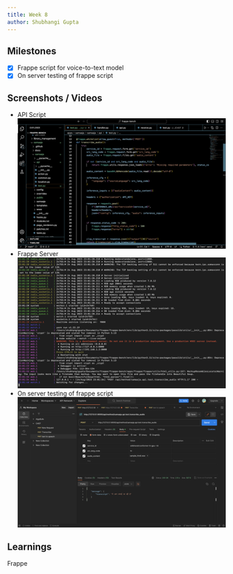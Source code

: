 ```yaml
---
title: Week 8
author: Shubhangi Gupta
---
```


## Milestones
- [x] Frappe script for voice-to-text model
- [x] On server testing of frappe script

## Screenshots / Videos 
- API Script
  ![API Script](../assets/Voice_to_text.png)
- Frappe Server
  ![Terminal](../assets/Frappe_running.png)
- On server testing of frappe script
  ![Frappe testing](../assets/Frappe_testing.png)

## Learnings
Frappe